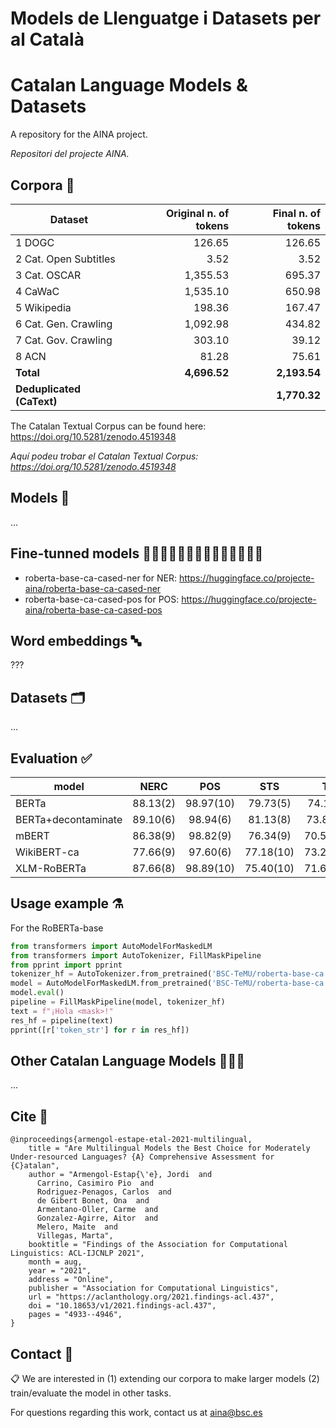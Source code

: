 # Models de Llenguatge i Datasets per al Català 
# Catalan Language Models & Datasets


A repository for the AINA project.

_Repositori del projecte AINA._

## Corpora 📃

| Dataset               | Original n. of tokens | Final n. of tokens    | 
|---------              |----------------------:|----------------------:|
|1 DOGC                 |            126.65     |  126.65               | 
|2 Cat. Open Subtitles  | 3.52                  | 3.52                  | 
|3 Cat. OSCAR           | 1,355.53              | 695.37                | 
|4 CaWaC                | 1,535.10              | 650.98                | 
|5 Wikipedia            | 198.36                | 167.47                | 
|6 Cat. Gen. Crawling   | 1,092.98              | 434.82                | 
|7 Cat. Gov. Crawling   | 303.10                | 39.12                 | 
|8 ACN                  | 81.28                 | 75.61                 | 
|**Total**              | **4,696.52**          | **2,193.54**          | 
|**Deduplicated (CaText)** |                    | **1,770.32**          |

The Catalan Textual Corpus can be found here: https://doi.org/10.5281/zenodo.4519348

_Aquí podeu trobar el Catalan Textual Corpus: https://doi.org/10.5281/zenodo.4519348_

## Models 🤖
...

## Fine-tunned models 🧗🏼‍♀️🏇🏼🤽🏼‍♀️🏌🏼‍♂️🏄🏼‍♀️

- roberta-base-ca-cased-ner for NER: https://huggingface.co/projecte-aina/roberta-base-ca-cased-ner
- roberta-base-ca-cased-pos for POS: https://huggingface.co/projecte-aina/roberta-base-ca-cased-pos


## Word embeddings 🔤

???

## Datasets 🗂️

...

## Evaluation ✅
 | model	   	           | NERC    		 | POS		     | STS		     | TC		     | QA(ViquiQuAD		     | QA(XQuAD)	       	 | 
 | ---------------------   | :-----------:   | :-----------: | :-----------: | :-----------: | :-------------------: | :-----------------:   | 
 | BERTa		           | 88.13(2)		 | 98.97(10)	 | 79.73(5)		 | 74.16(9)		 | 86.97/72.29(9)		 | 68.89/48.87(9)		 | 
 | BERTa+decontaminate     | 89.10(6)		 | 98.94(6)		 | 81.13(8)		 | 73.84(10		 | 86.50/70.82(6)		 | 68.61/47.26(6)		 | 
 | mBERT		           | 86.38(9)		 | 98.82(9)		 | 76.34(9)		 | 70.56(10)	 | 86.97/72.22(8)		 | 67.15/46.51(8)		 | 
 | WikiBERT-ca		       | 77.66(9)		 | 97.60(6)		 | 77.18(10)	 | 73.22(10)	 | 85.45/70.75(10)	     | 65.21/36.60(10)	     | 
 | XLM-RoBERTa		       | 87.66(8)		 | 98.89(10)	 | 75.40(10)	 | 71.68(10)	 | 85.50/70.47(5)		 | 67.10/46.42(5)		 | 


## Usage example ⚗️
For the RoBERTa-base
```python
from transformers import AutoModelForMaskedLM
from transformers import AutoTokenizer, FillMaskPipeline
from pprint import pprint
tokenizer_hf = AutoTokenizer.from_pretrained('BSC-TeMU/roberta-base-ca')
model = AutoModelForMaskedLM.from_pretrained('BSC-TeMU/roberta-base-ca')
model.eval()
pipeline = FillMaskPipeline(model, tokenizer_hf)
text = f"¡Hola <mask>!"
res_hf = pipeline(text)
pprint([r['token_str'] for r in res_hf])
```

## Other Catalan Language Models 👩‍👧‍👦
...
## Cite 📣
```
@inproceedings{armengol-estape-etal-2021-multilingual,
    title = "Are Multilingual Models the Best Choice for Moderately Under-resourced Languages? {A} Comprehensive Assessment for {C}atalan",
    author = "Armengol-Estap{\'e}, Jordi  and
      Carrino, Casimiro Pio  and
      Rodriguez-Penagos, Carlos  and
      de Gibert Bonet, Ona  and
      Armentano-Oller, Carme  and
      Gonzalez-Agirre, Aitor  and
      Melero, Maite  and
      Villegas, Marta",
    booktitle = "Findings of the Association for Computational Linguistics: ACL-IJCNLP 2021",
    month = aug,
    year = "2021",
    address = "Online",
    publisher = "Association for Computational Linguistics",
    url = "https://aclanthology.org/2021.findings-acl.437",
    doi = "10.18653/v1/2021.findings-acl.437",
    pages = "4933--4946",
}
```

## Contact 📧
📋 We are interested in (1) extending our corpora to make larger models (2) train/evaluate the model in other tasks.

For questions regarding this work, contact us at aina@bsc.es
